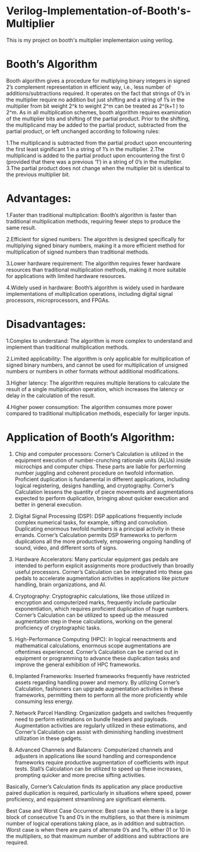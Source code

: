 # Verilog-Implementation-of-Booth's-Multiplier
This is my project on booth's multiplier implementaion using verilog.
# Booth’s Algorithm
Booth algorithm gives a procedure for multiplying binary integers in signed 2’s complement representation in efficient way, i.e., less number of additions/subtractions required. It operates on the fact that strings of 0’s in the multiplier require no addition but just shifting and a string of 1’s in the multiplier from bit weight 2^k to weight 2^m can be treated as 2^(k+1 ) to 2^m. As in all multiplication schemes, booth algorithm requires examination of the multiplier bits and shifting of the partial product. Prior to the shifting, the multiplicand may be added to the partial product, subtracted from the partial product, or left unchanged according to following rules:

1.The multiplicand is subtracted from the partial product upon encountering the first least significant 1 in a string of 1’s in the multiplier.
2.The multiplicand is added to the partial product upon encountering the first 0 (provided that there was a previous ‘1’) in a string of 0’s in the multiplier.
3.The partial product does not change when the multiplier bit is identical to the previous multiplier bit.

# Advantages:
1.Faster than traditional multiplication: Booth’s algorithm is faster than traditional multiplication methods, requiring fewer steps to produce the same result.

2.Efficient for signed numbers: The algorithm is designed specifically for multiplying signed binary numbers, making it a more efficient method for multiplication of signed numbers than traditional methods.

3.Lower hardware requirement: The algorithm requires fewer hardware resources than traditional multiplication methods, making it more suitable for applications with limited hardware resources.

4.Widely used in hardware: Booth’s algorithm is widely used in hardware implementations of multiplication operations, including digital signal processors, microprocessors, and FPGAs.
# Disadvantages:
1.Complex to understand: The algorithm is more complex to understand and implement than traditional multiplication methods.

2.Limited applicability: The algorithm is only applicable for multiplication of signed binary numbers, and cannot be used for multiplication of unsigned numbers or numbers in other formats without additional modifications.

3.Higher latency: The algorithm requires multiple iterations to calculate the result of a single multiplication operation, which increases the latency or delay in the calculation of the result.

4.Higher power consumption: The algorithm consumes more power compared to traditional multiplication methods, especially for larger inputs.
# Application of Booth’s Algorithm:
1. Chip and computer processors: Corner’s Calculation is utilized in the equipment execution of number-crunching rationale units (ALUs) inside microchips and computer chips. These parts are liable for performing number juggling and coherent procedure on twofold information. Proficient duplication is fundamental in different applications, including logical registering, designs handling, and cryptography. Corner’s Calculation lessens the quantity of piece movements and augmentations expected to perform duplication, bringing about quicker execution and better in general execution.

2. Digital Signal Processing (DSP): DSP applications frequently include complex numerical tasks, for example, sifting and convolution. Duplicating enormous twofold numbers is a principal activity in these errands. Corner’s Calculation permits DSP frameworks to perform duplications all the more productively, empowering ongoing handling of sound, video, and different sorts of signs.

3. Hardware Accelerators: Many particular equipment gas pedals are intended to perform explicit assignments more productively than broadly useful processors. Corner’s Calculation can be integrated into these gas pedals to accelerate augmentation activities in applications like picture handling, brain organizations, and AI.

4. Cryptography: Cryptographic calculations, like those utilized in encryption and computerized marks, frequently include particular exponentiation, which requires proficient duplication of huge numbers. Corner’s Calculation can be utilized to speed up the measured augmentation step in these calculations, working on the general proficiency of cryptographic tasks.

5. High-Performance Computing (HPC): In logical reenactments and mathematical calculations, enormous scope augmentations are oftentimes experienced. Corner’s Calculation can be carried out in equipment or programming to advance these duplication tasks and improve the general exhibition of HPC frameworks.

6. Implanted Frameworks: Inserted frameworks frequently have restricted assets regarding handling power and memory. By utilizing Corner’s Calculation, fashioners can upgrade augmentation activities in these frameworks, permitting them to perform all the more proficiently while consuming less energy.

7. Network Parcel Handling: Organization gadgets and switches frequently need to perform estimations on bundle headers and payloads. Augmentation activities are regularly utilized in these estimations, and Corner’s Calculation can assist with diminishing handling investment utilization in these gadgets.

8. Advanced Channels and Balancers: Computerized channels and adjusters in applications like sound handling and correspondence frameworks require productive augmentation of coefficients with input tests. Stall’s Calculation can be utilized to speed up these increases, prompting quicker and more precise sifting activities.

Basically, Corner’s Calculation finds its application any place productive paired duplication is required, particularly in situations where speed, power proficiency, and equipment streamlining are significant elements.

Best Case and Worst Case Occurrence: Best case is when there is a large block of consecutive 1’s and 0’s in the multipliers, so that there is minimum number of logical operations taking place, as in addition and subtraction. Worst case is when there are pairs of alternate 0’s and 1’s, either 01 or 10 in the multipliers, so that maximum number of additions and subtractions are required.
